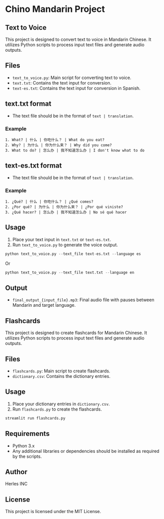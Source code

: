 # Chino Mandarin Project

## Text to Voice
This project is designed to convert text to voice in Mandarin Chinese. It utilizes Python scripts to process input text files and generate audio outputs.

## Files
- `text_to_voice.py`: Main script for converting text to voice.
- `text.txt`: Contains the text input for conversion.
- `text-es.txt`: Contains the text input for conversion in Spanish.

## text.txt format
- The text file should be in the format of `text | translation`.

### Example
```
1. What? | 什么 | 你吃什么？ | What do you eat?
2. Why? | 为什么 | 你为什么来？ | Why did you come?
3. What to do? | 怎么办 | 我不知道怎么办 | I don't know what to do
```

## text-es.txt format
- The text file should be in the format of `text | translation`.

### Example
```
1. ¿Qué? | 什么 | 你吃什么？ | ¿Qué comes?
2. ¿Por qué? | 为什么 | 你为什么来？ | ¿Por qué viniste?
3. ¿Qué hacer? | 怎么办 | 我不知道怎么办 | No sé qué hacer
```

## Usage
1. Place your text input in `text.txt` or `text-es.txt`.
2. Run `text_to_voice.py` to generate the voice output.

```python
python text_to_voice.py --text_file text-es.txt --language es
```

Or

```python
python text_to_voice.py --text_file text.txt --language en
```

## Output
- `final_output_{input_file}.mp3`: Final audio file with pauses between Mandarin and target language.

## Flashcards
This project is designed to create flashcards for Mandarin Chinese. It utilizes Python scripts to process input text files and generate audio outputs.

## Files
- `flashcards.py`: Main script to create flashcards.
- `dictionary.csv`: Contains the dictionary entries.

## Usage
1. Place your dictionary entries in `dictionary.csv`.
2. Run `flashcards.py` to create the flashcards.

```python
streamlit run flashcards.py
```

## Requirements
- Python 3.x
- Any additional libraries or dependencies should be installed as required by the scripts.

## Author
Herles INC

## License
This project is licensed under the MIT License.
